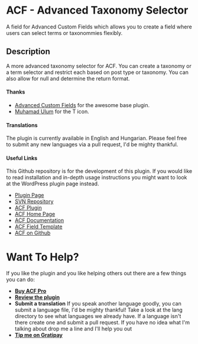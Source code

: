 # ACF - Advanced Taxonomy Selector

A field for Advanced Custom Fields which allows you to create a field where users can select terms or taxonommies flexibly.

## Description

A more advanced taxonomy selector for ACF. You can create a taxonomy or a term selector and restrict each based on post type or taxonomy. You can also allow for null and determine the return format.

#### Thanks
- [Advanced Custom Fields](http://www.advancedcustomfields.com/) for the awesome base plugin.
- [Muhamad Ulum](https://www.iconfinder.com/oelhoem) for the T icon.

#### Translations

The plugin is currently available in English and Hungarian. Please feel free to submit any new languages via a pull request, I'd be mighty thankful.

#### Useful Links

This Github repository is for the development of this plugin. If you would like to read installation and in-depth usage instructions you might want to look at the WordPress plugin page instead.

- [Plugin Page](https://wordpress.org/plugins/acf-advanced-taxonomy-selector/)
- [SVN Repository](http://plugins.svn.wordpress.org/acf-advanced-taxonomy-selector/)
- [ACF Plugin](https://wordpress.org/plugins/advanced-custom-fields/)
- [ACF Home Page](http://www.advancedcustomfields.com/)
- [ACF Documentation](http://www.advancedcustomfields.com/resources/)
- [ACF Field Template](https://github.com/elliotcondon/acf-field-type-template)
- [ACF on Github](https://github.com/elliotcondon/acf)

# Want To Help?

If you like the plugin and you like helping others out there are a few things you can do:

- **[Buy ACF Pro](http://www.advancedcustomfields.com/pro/)**
- **[Review the plugin](https://wordpress.org/support/view/plugin-reviews/acf-advanced-taxonomy-selector)**
- **Submit a translation** If you speak another language goodly, you can submit a language file, I'd be mighty thankful! Take a look at the lang directory to see what languages we already have. If a language isn't there create one and submit a pull request. If you have no idea what I'm talking about drop me a line and I'll help you out
- **[Tip me on Gratipay](https://gratipay.com/danielpataki/)**
